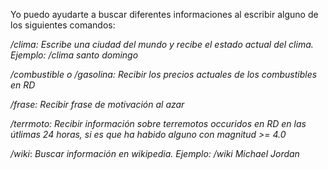 
   Yo puedo ayudarte a buscar diferentes informaciones al escribir alguno de los siguientes comandos:


   */clima:* _Escribe una ciudad del mundo y recibe el estado actual del clima. Ejemplo:_ */clima santo domingo*

   */combustible o /gasolina:* _Recibir los precios actuales de los combustibles en RD_

   */frase:* _Recibir frase de motivación al azar_

   */terrmoto:* _Recibir información sobre terremotos occuridos en RD en las útlimas 24 horas, si es que ha habido alguno con magnitud >= 4.0_

   */wiki*:  _Buscar información en wikipedia. Ejemplo:_ */wiki Michael Jordan*
